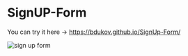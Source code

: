 # SignUP-Form

You can try it here -> https://bdukov.github.io/SignUp-Form/

![sign up form](https://github.com/BDukov/SignUp-Form/assets/107854265/f92187a1-eef2-497c-8085-90d754a4f485)
